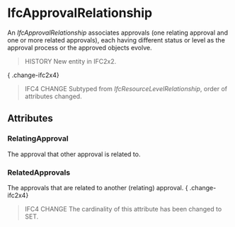 # IfcApprovalRelationship

An _IfcApprovalRelationship_ associates approvals (one relating approval and one or more related approvals), each having different status or level as the approval process or the approved objects evolve.<!-- end of definition -->

> HISTORY New entity in IFC2x2.

{ .change-ifc2x4}
> IFC4 CHANGE Subtyped from _IfcResourceLevelRelationship_, order of attributes changed.

## Attributes

### RelatingApproval
The approval that other approval is related to.

### RelatedApprovals
The approvals that are related to another (relating) approval.
{ .change-ifc2x4}
> IFC4 CHANGE The cardinality of this attribute has been changed to SET.
